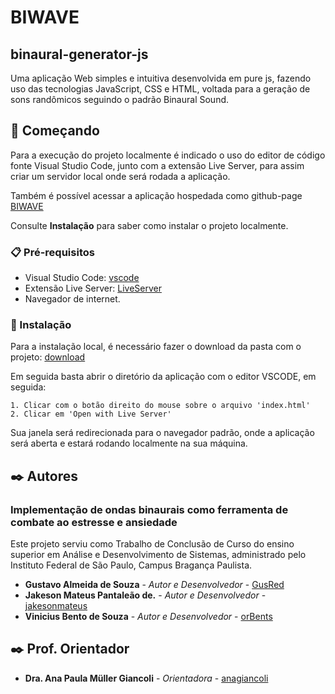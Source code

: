 # BIWAVE 
## binaural-generator-js
Uma aplicação Web simples e intuitiva desenvolvida em pure js, fazendo uso das tecnologias JavaScript, CSS e HTML, voltada para a geração de sons randômicos seguindo o padrão Binaural Sound.

## 🚀 Começando

Para a execução do projeto localmente é indicado o uso do editor de código fonte Visual Studio Code, junto com a extensão Live Server, para assim criar um servidor local onde será rodada a aplicação.

Também é possível acessar a aplicação hospedada como github-page [BIWAVE](https://orbents.github.io/binaural-generator-js/)

Consulte **Instalação** para saber como instalar o projeto localmente.

### 📋 Pré-requisitos

- Visual Studio Code: [vscode](https://code.visualstudio.com/download)
- Extensão Live Server: [LiveServer](https://marketplace.visualstudio.com/items?itemName=ritwickdey.LiveServer)
- Navegador de internet.

### 🔧 Instalação

Para a instalação local, é necessário fazer o download da pasta com o projeto: [download](https://github.com/orBents/binaural-generator-js/archive/refs/heads/main.zip)

Em seguida basta abrir o diretório da aplicação com o editor VSCODE, em seguida: 

```
1. Clicar com o botão direito do mouse sobre o arquivo 'index.html'
2. Clicar em 'Open with Live Server'
```
Sua janela será redirecionada para o navegador padrão, onde a aplicação será aberta e estará rodando localmente na sua máquina.

## ✒️ Autores
### Implementação de ondas binaurais como ferramenta de combate ao estresse e ansiedade

Este projeto serviu como Trabalho de Conclusão de Curso do ensino superior em Análise e Desenvolvimento de Sistemas, administrado pelo Instituto Federal de São Paulo, Campus Bragança Paulista.

* **Gustavo Almeida de Souza** - *Autor e Desenvolvedor* - [GusRed](https://github.com/GusRed)
* **Jakeson Mateus Pantaleão de.** - *Autor e Desenvolvedor* - [jakesonmateus](https://github.com/jakesonmateus)
* **Vinicius Bento de Souza** - *Autor e Desenvolvedor* - [orBents](https://github.com/orBents)

## ✒️ Prof. Orientador
* **Dra. Ana Paula Müller Giancoli** - *Orientadora* - [anagiancoli](https://github.com/anagiancoli)
